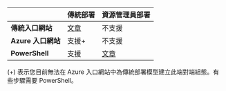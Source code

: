 | | **傳統部署** | **資源管理員部署** |
|----------------------------------------|--------------|------------------------|
| **傳統入口網站** | [文章](../articles/vpn-gateway/vpn-gateway-point-to-site-create.md) | 不支援 |
| **Azure 入口網站** | 支援+ | 不支援 |
| **PowerShell** | 支援 | [文章](../articles/vpn-gateway/vpn-gateway-howto-point-to-site-rm-ps.md)|

(+) 表示您目前無法在 Azure 入口網站中為傳統部署模型建立此端對端組態。有些步驟需要 PowerShell。

<!---HONumber=AcomDC_0921_2016-->